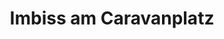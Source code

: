 ---
title: "Imbiss am Caravanplatz"
url: /stolzenhagen/imbiss-am-caravanplatz/
shop: Lebensmittel
---